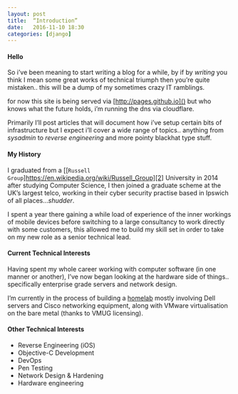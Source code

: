 ```yaml
---
layout: post
title:  “Introduction”
date:   2016-11-10 18:30
categories: [django]
---
```


#### Hello

So i’ve been meaning to start writing a blog for a while, by if by *writing* you think I mean some great works of technical triumph then you’re quite mistaken.. this will be a dump of my sometimes crazy IT ramblings.

for now this site is being served via [http://pages.github.io]() but who knows what the future holds, i’m running the dns via cloudflare.

Primarily I’ll post articles that will document how i’ve setup certain bits of infrastructure but I expect i’ll cover a wide range of topics.. anything from *sysadmin* to *reverse engineering* and more pointy blackhat type stuff.

#### My History
I graduated from a [\[`Russell Group`]https://en.wikipedia.org/wiki/Russell_Group][2] University in 2014 after studying Computer Science, I then joined a graduate scheme at the UK’s largest telco, working in their cyber security practise based in Ipswich of all places…*shudder*.

I spent a year there gaining a while load of experience of the inner workings of mobile devices before switching to a large consultancy to work directly with some customers, this allowed me to build my skill set in order to take on my new role as a senior technical lead.

####  Current Technical Interests 

Having spent my whole career working with computer software (in one manner or another), I’ve now began looking at the hardware side of things.. specifically enterprise grade servers and network design.

I’m currently in the process of building a [homelab][3] mostly involving Dell servers and Cisco networking equipment, along with VMware virtualisation on the bare metal (thanks to VMUG licensing).

####  Other Technical Interests
- Reverse Engineering (iOS)
- Objective-C Development
- DevOps
- Pen Testing
- Network Design & Hardening
- Hardware engineering

[2]:	https://en.wikipedia.org/wiki/Russell_Group "Russell Group"
[3]:	http://reddit.com/r/homelab "homelab"